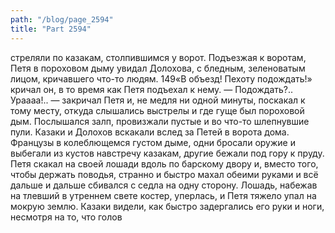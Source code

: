 ```yaml
---
path: "/blog/page_2594"
title: "Part 2594"
---
```


 стреляли по казакам, столпившимся у ворот. Подъезжая к воротам, Петя в пороховом дыму увидал Долохова, с бледным, зеленоватым лицом, кричавшего что-то людям. 149«В объезд! Пехоту подождать!» кричал он, в то время как Петя подъехал к нему.
— Подождать?.. Ураааа!.. — закричал Петя и, не медля ни одной минуты, поскакал к тому месту, откуда слышались выстрелы и где гуще был пороховой дым. Послышался залп, провизжали пустые и во что-то шлепнувшие пули. Казаки и Долохов вскакали вслед за Петей в ворота дома. Французы в колеблющемся густом дыме, одни бросали оружие и выбегали из кустов навстречу казакам, другие бежали под гору к пруду. Петя скакал на своей лошади вдоль по барскому двору и, вместо того, чтобы держать поводья, странно и быстро махал обеими руками и всё дальше и дальше сбивался с седла на одну сторону. Лошадь, набежав на тлевший в утреннем свете костер, уперлась, и Петя тяжело упал на мокрую землю. Казаки видели, как быстро задергались его руки и ноги, несмотря на то, что голов
